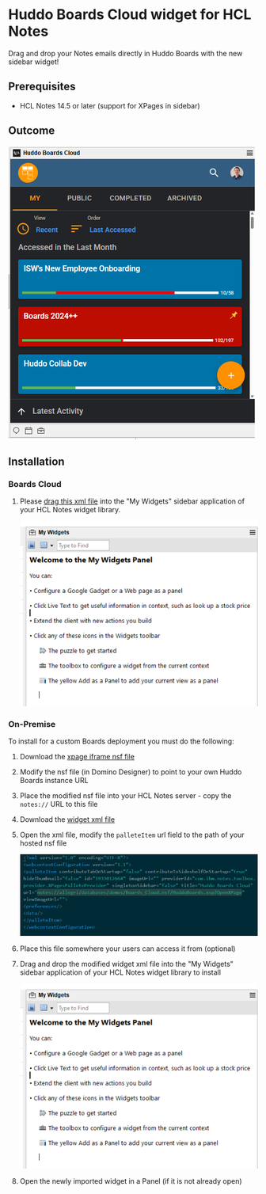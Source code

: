 # Huddo Boards Cloud widget for HCL Notes

Drag and drop your Notes emails directly in Huddo Boards with the new sidebar widget!

## Prerequisites

-   HCL Notes 14.5 or later (support for XPages in sidebar)

## Outcome

![Huddo Boards Cloud widget for HCL Notes](./notes-sidebar-boards.png)

## Installation

### Boards Cloud

1. Please [drag this xml file](./boards-cloud-widget.xml) into the "My Widgets" sidebar application of your HCL Notes widget library.

    ![Drag the widget xml file](./my-widgets.png)

### On-Premise

To install for a custom Boards deployment you must do the following:

1. Download the <a href="./boards_cloud.nsf" download>xpage iframe nsf file</a>
1. Modify the nsf file (in Domino Designer) to point to your own Huddo Boards instance URL
1. Place the modified nsf file into your HCL Notes server - copy the `notes://` URL to this file
1. Download the <a href="./boards-cloud-widget.xml" download>widget xml file</a>
1. Open the xml file, modify the `palleteItem` url field to the path of your hosted nsf file

    ![Modify the widget xml file](./xml-url.png)

1. Place this file somewhere your users can access it from (optional)
1. Drag and drop the modified widget xml file into the "My Widgets" sidebar application of your HCL Notes widget library to install

    ![Drag the widget xml file](./my-widgets.png)

1. Open the newly imported widget in a Panel (if it is not already open)
